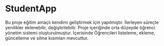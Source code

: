 # StudentApp
Bu proje eğitim amaçlı kendimi geliştirmek için yapılmıştır. İlerleyen süreçte yenilikler eklenebilir, değiştirilebilir.
Proje içeriğinde orta düzeyde öğrenci yönetim sistemi oluşturulmuştur.
İçerisinde Öğrencileri listeleme, ekleme, güncelleme ve silme kısımları mevcuttur.

